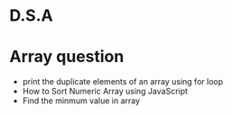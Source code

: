 # D.S.A

# Array question
* print the duplicate elements of an array using for loop
* How to Sort Numeric Array using JavaScript
* Find the minmum value in array
